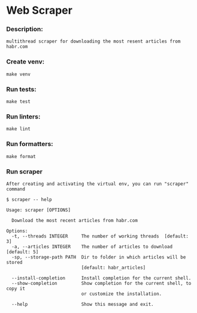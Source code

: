 # Web Scraper

### Description:
    multithread scraper for downloading the most resent articles from habr.com

### Create venv:
    make venv

### Run tests:
    make test

### Run linters:
    make lint

### Run formatters:
    make format


### Run scraper
    After creating and activating the virtual env, you can run "scraper" command

```
$ scraper -- help

Usage: scraper [OPTIONS]

  Download the most recent articles from habr.com

Options:
  -t, --threads INTEGER     The number of working threads  [default: 3]
  -a, --articles INTEGER    The number of articles to download  [default: 5]
  -sp, --storage-path PATH  Dir to folder in which articles will be stored
                            [default: habr_articles]

  --install-completion      Install completion for the current shell.
  --show-completion         Show completion for the current shell, to copy it
                            or customize the installation.

  --help                    Show this message and exit.

``` 
